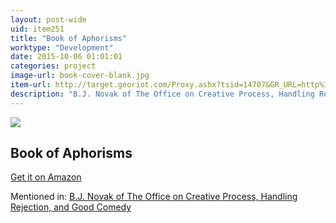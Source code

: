 ```yaml
---
layout: post-wide
uid: item251
title: "Book of Aphorisms"
worktype: "Development"
date: 2015-10-06 01:01:01
categories: project
image-url: book-cover-blank.jpg
item-url: http://target.georiot.com/Proxy.ashx?tsid=14707&GR_URL=http%3A%2F%2Fwww.amazon.com%2FThe-Bed-Procrustes-Philosophical-Practical%2Fdp%2F1400069971%2F
description: "B.J. Novak of The Office on Creative Process, Handling Rejection, and Good Comedy"
---
```

<a href="http://target.georiot.com/Proxy.ashx?tsid=14707&GR_URL=http%3A%2F%2Fwww.amazon.com%2FThe-Bed-Procrustes-Philosophical-Practical%2Fdp%2F1400069971%2F" target="blank"><img src="../../../../img/thumbs/book-cover-blank.jpg" class="prod-img"></a>
<h2>Book of Aphorisms</h2>
<p><a href="http://target.georiot.com/Proxy.ashx?tsid=14707&GR_URL=http%3A%2F%2Fwww.amazon.com%2FThe-Bed-Procrustes-Philosophical-Practical%2Fdp%2F1400069971%2F" target="blank">Get it on Amazon</a><p>
<p>Mentioned in: <a href="http://fourhourworkweek.com/2015/11/25/bj-novak/" target="blank">B.J. Novak of The Office on Creative Process, Handling Rejection, and Good Comedy</a></p>
